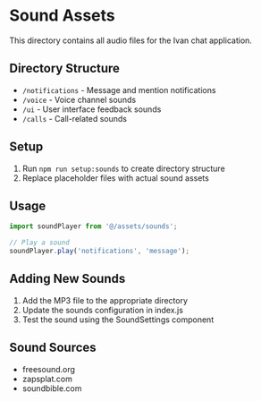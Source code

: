 # Sound Assets

This directory contains all audio files for the Ivan chat application.

## Directory Structure

- `/notifications` - Message and mention notifications
- `/voice` - Voice channel sounds
- `/ui` - User interface feedback sounds  
- `/calls` - Call-related sounds

## Setup

1. Run `npm run setup:sounds` to create directory structure
2. Replace placeholder files with actual sound assets

## Usage

```javascript
import soundPlayer from '@/assets/sounds';

// Play a sound
soundPlayer.play('notifications', 'message');
```

## Adding New Sounds

1. Add the MP3 file to the appropriate directory
2. Update the sounds configuration in index.js
3. Test the sound using the SoundSettings component

## Sound Sources

- freesound.org
- zapsplat.com
- soundbible.com
